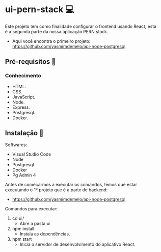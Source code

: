 # ui-pern-stack 💻
Este projeto tem como finalidade configurar o frontend usando React, esta é a segunda parte da nossa aplicação PERN stack.

- Aqui você encontra o primeiro projeto: https://github.com/yasmimdemelo/api-node-postgresql.

## Pré-requisitos 🚀

### Conhecimento 
- HTML.
- CSS.
- JavaScript.
- Node.
- Express.
- Postgresql.
- Docker.

## Instalação 🚀
Softwares:
- Visual Studio Code
- Node
- Postgresql
- Docker
- Pg Admin 4

Antes de começarmos a executar os comandos, temos que estar executando o 1º projeto que é a parte de backend:
- https://github.com/yasmimdemelo/api-node-postgresql

Comandos para executar:
1. cd ui/
    - Abre a pasta ui
2. npm install
    - Instala as dependências.
3. npm start
    - Inicia o servidor de desenvolvimento do aplicativo React.

